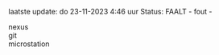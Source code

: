 laatste update: 
do 23-11-2023  4:46   uur 
Status: FAALT - fout - 
<div class="service R">nexus</div><div class="service R">git</div><div class="service R">microstation</div>